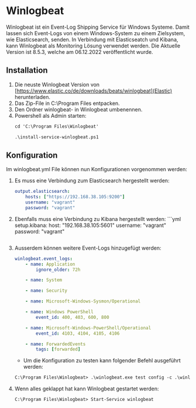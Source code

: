 # Winlogbeat

Winlogbeat ist ein Event-Log Shipping Service für Windows Systeme. Damit lassen sich Event-Logs von einem Windows-System zu einem Zielsystem, wie Elasticsearch, senden. 
In Verbindung mit Elasticseatch und Kibana, kann Winlogbeat als Monitoring Lösung verwendet werden.
Die Aktuelle Version ist 8.5.3, welche am 06.12.2022 veröffentlicht wurde.

## Installation

1. Die neuste Winlogbeat Version von [https://www.elastic.co/de/downloads/beats/winlogbeat](Elastic) herunterladen.
2. Das Zip-File in C:\Program Files entpacken.
3. Den Ordner winlogbeat-<Version> in Winlogbeat umbenennen.
4. Powershell als Admin starten:
    ```ps
    cd 'C:\Program Files\Winlogbeat'
    ```
    ```ps
    .\install-service-winlogbeat.ps1
    ```

## Konfiguration

Im winlogbeat.yml File können nun Konfigurationen vorgenommen werden:
1. Es muss eine Verbindung zum Elasticsearch hergestellt werden:
    ```yml
    output.elasticsearch:
        hosts: ["https://192.168.38.105:9200"]
        username: "vagrant"
        password: "vagrant"
    ```
2. Ebenfalls muss eine Verbindung zu Kibana hergestellt werden:
       ```yml
    setup.kibana:
        host: "192.168.38.105:5601"
        username: "vagrant"
        password: "vagrant"
    ```
1. Ausserdem können weitere Event-Logs hinzugefügt werden:
    ```yml
    winlogbeat.event_logs:
        - name: Application
            ignore_older: 72h

        - name: System

        - name: Security

        - name: Microsoft-Windows-Sysmon/Operational

        - name: Windows PowerShell
            event_id: 400, 403, 600, 800

        - name: Microsoft-Windows-PowerShell/Operational
            event_id: 4103, 4104, 4105, 4106

        - name: ForwardedEvents
            tags: [forwarded]
    ```
    - Um die Konfiguration zu testen kann folgender Befehl ausgeführt werden:
    ```ps
    C:\Program Files\Winlogbeat> .\winlogbeat.exe test config -c .\winlogbeat.yml -e
    ```
2. Wenn alles geklappt hat kann Winlogbeat gestartet werden:
   ```ps
   C:\Program Files\Winlogbeat> Start-Service winlogbeat
   ```
   
